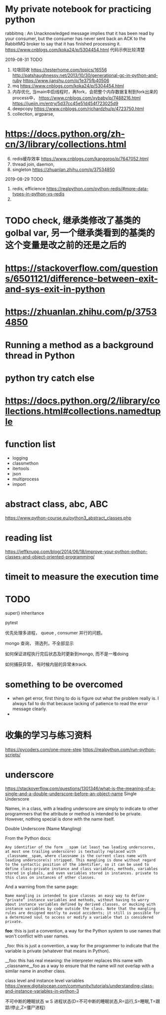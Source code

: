 # My private notebook for practicing python

rabbitmq : An Unacknowledged message implies that it has been read by your consumer, but the consumer has never sent back an ACK to the RabbitMQ broker to say that it has finished processing it.
https://www.cnblogs.com/koka24/p/5304454.html 代码示例比较清楚

2019-08-31
TODO
1. 垃圾回收 https://testerhome.com/topics/16556
http://patshaughnessy.net/2013/10/30/generational-gc-in-python-and-ruby
https://www.jianshu.com/p/1e375fb40506
2. mq
https://www.cnblogs.com/koka24/p/5304454.html
3. 内存优化, 当main中启线程时，再fork，会把整个内存数据复制到fork出来的process中，
https://www.cnblogs.com/xybaby/p/7488216.html
https://juejin.im/entry/5d37cc45e51d454f723025d9
4. deepcopy
https://www.cnblogs.com/richardzhu/p/4723750.html
5. collection, argparse,
# https://docs.python.org/zh-cn/3/library/collections.html
6. redis缓存效率
https://www.cnblogs.com/kangoroo/p/7647052.html
7. thread join, daemon,
8. singleton
https://zhuanlan.zhihu.com/p/37534850

2019-08-29 TODO

1. redis, efficience https://realpython.com/python-redis/#more-data-types-in-python-vs-redis
2.

# TODO check, 继承类修改了基类的golbal var, 另一个继承类看到的基类的这个变量是改之前的还是之后的
# https://stackoverflow.com/questions/6501121/difference-between-exit-and-sys-exit-in-python
# https://zhuanlan.zhihu.com/p/37534850
# Running a method as a background thread in Python
# python try catch else
# https://docs.python.org/2/library/collections.html#collections.namedtuple

# function list
- logging
- classmethon
- itertools
- json
- multiprocess
- import

# abstract class, abc, ABC
https://www.python-course.eu/python3_abstract_classes.php
# reading list
https://jeffknupp.com/blog/2014/06/18/improve-your-python-python-classes-and-object-oriented-programming/

# timeit to measure the execution time

# TODO
super()
inheritance

pytest

优先处理多进程， queue , consumer 并行的问题。

mongo 查询， 筛选列，不全部显示

如何保证进程执行完后状态及时更新到mongo, 而不是一堆doing

如何捕获异常， 有时候内层的异常未track.

# something to be overcomed
- when get error, first thing to do is figure out what the problem really is.
I always fail to do that because lacking of patience to read the error message clearly.
-

# 收集的学习与练习资料
https://pycoders.com/one-more-step
https://realpython.com/run-python-scripts/

# underscore
https://stackoverflow.com/questions/1301346/what-is-the-meaning-of-a-single-and-a-double-underscore-before-an-object-name
Single Underscore

Names, in a class, with a leading underscore are simply to indicate to other programmers that the attribute or method is intended to be private. However, nothing special is done with the name itself.

Double Underscore (Name Mangling)

From the Python docs:

    Any identifier of the form __spam (at least two leading underscores, at most one trailing underscore) is textually replaced with _classname__spam, where classname is the current class name with leading underscore(s) stripped. This mangling is done without regard to the syntactic position of the identifier, so it can be used to define class-private instance and class variables, methods, variables stored in globals, and even variables stored in instances. private to this class on instances of other classes.

And a warning from the same page:

    Name mangling is intended to give classes an easy way to define “private” instance variables and methods, without having to worry about instance variables defined by derived classes, or mucking with instance variables by code outside the class. Note that the mangling rules are designed mostly to avoid accidents; it still is possible for a determined soul to access or modify a variable that is considered private.

__foo__: this is just a convention, a way for the Python system to use names that won't conflict with user names.

_foo: this is just a convention, a way for the programmer to indicate that the variable is private (whatever that means in Python).

__foo: this has real meaning: the interpreter replaces this name with _classname__foo as a way to ensure that the name will not overlap with a similar name in another class.

class level and instance level variables
https://www.digitalocean.com/community/tutorials/understanding-class-and-instance-variables-in-python-3

不可中断的睡眠状态
w    S       进程状态(D=不可中断的睡眠状态,R=运行,S=睡眠,T=跟踪/停止,Z=僵尸进程)
